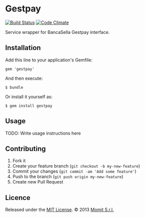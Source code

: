 # Gestpay

[![Build Status](https://travis-ci.org/momitians/gestpay.png?branch=master)](https://travis-ci.org/momitians/gestpay)
[![Code Climate](https://codeclimate.com/github/momitians/gestpay.png)](https://codeclimate.com/github/momitians/gestpay)

Service wrapper for BancaSella Gestpay interface.

## Installation

Add this line to your application's Gemfile:

    gem 'gestpay'

And then execute:

    $ bundle

Or install it yourself as:

    $ gem install gestpay

## Usage

TODO: Write usage instructions here

## Contributing

1. Fork it
2. Create your feature branch (`git checkout -b my-new-feature`)
3. Commit your changes (`git commit -am 'Add some feature'`)
4. Push to the branch (`git push origin my-new-feature`)
5. Create new Pull Request

## Licence

Released under the [MIT License](http://www.opensource.org/licenses/MIT). © 2013 [Momit S.r.l.](http://momit.it/)
